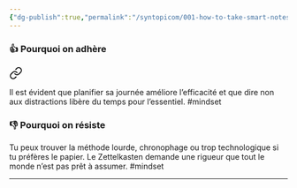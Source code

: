 ```yaml
---
{"dg-publish":true,"permalink":"/syntopicom/001-how-to-take-smart-notes-soenke-ahrens/001-structure/points-d-accord-et-desaccord/","noteIcon":""}
---
```



### 👍 Pourquoi on adhère


<div class="transclusion internal-embed is-loaded"><a class="markdown-embed-link" href="/syntopicom/003-18-minutes-pour-etre-efficace/003-notes/pourquoi-on-adhere/" aria-label="Open link"><svg xmlns="http://www.w3.org/2000/svg" width="24" height="24" viewBox="0 0 24 24" fill="none" stroke="currentColor" stroke-width="2" stroke-linecap="round" stroke-linejoin="round" class="svg-icon lucide-link"><path d="M10 13a5 5 0 0 0 7.54.54l3-3a5 5 0 0 0-7.07-7.07l-1.72 1.71"></path><path d="M14 11a5 5 0 0 0-7.54-.54l-3 3a5 5 0 0 0 7.07 7.07l1.71-1.71"></path></svg></a><div class="markdown-embed">




Il est évident que planifier sa journée améliore l’efficacité et que dire non aux distractions libère du temps pour l’essentiel. #mindset

</div></div>


### 👎 Pourquoi on résiste


<div class="transclusion internal-embed is-loaded"><div class="markdown-embed">



Tu peux trouver la méthode lourde, chronophage ou trop technologique si tu préfères le papier. Le Zettelkasten demande une rigueur que tout le monde n’est pas prêt à assumer. #mindset

---

</div></div>

